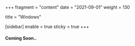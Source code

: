 +++
fragment = "content"
date = "2021-09-01"
weight = 130

title = "Windows"

[sidebar]
  enable = true
  sticky = true
+++

#### Coming Soon..